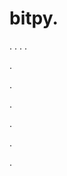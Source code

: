 # bitpy.
.
.
.
.












.






















































.
























.



























.

















































































.































































.












